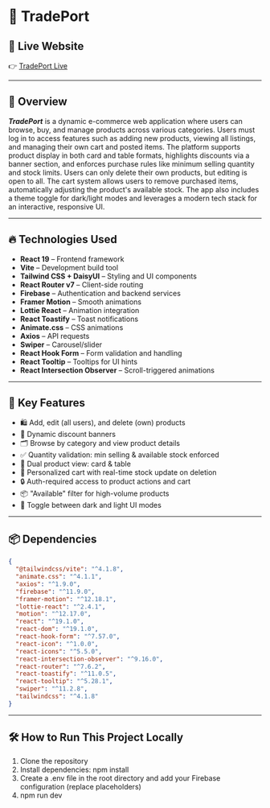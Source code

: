 # 🛒 TradePort

<!--![TradePort Screenshot](https://your-image-url.com)--> <!-- Replace this with your screenshot URL -->

## 🔗 Live Website  
👉 [TradePort Live](https://b2b-wholesale-platform-57595.web.app/)

---

## 🧠 Overview

***TradePort*** is a dynamic e-commerce web application where users can browse, buy, and manage products across various categories. Users must log in to access features such as adding new products, viewing all listings, and managing their own cart and posted items. The platform supports product display in both card and table formats, highlights discounts via a banner section, and enforces purchase rules like minimum selling quantity and stock limits. Users can only delete their own products, but editing is open to all. The cart system allows users to remove purchased items, automatically adjusting the product's available stock. The app also includes a theme toggle for dark/light modes and leverages a modern tech stack for an interactive, responsive UI.

---

## 🔥 Technologies Used

- **React 19** – Frontend framework  
- **Vite** – Development build tool  
- **Tailwind CSS + DaisyUI** – Styling and UI components  
- **React Router v7** – Client-side routing  
- **Firebase** – Authentication and backend services  
- **Framer Motion** – Smooth animations  
- **Lottie React** – Animation integration  
- **React Toastify** – Toast notifications  
- **Animate.css** – CSS animations  
- **Axios** – API requests  
- **Swiper** – Carousel/slider  
- **React Hook Form** – Form validation and handling  
- **React Tooltip** – Tooltips for UI hints  
- **React Intersection Observer** – Scroll-triggered animations  

---

## 🚀 Key Features

- 🛍️ Add, edit (all users), and delete (own) products  
- 📢 Dynamic discount banners  
- 🗂️ Browse by category and view product details  
- ✅ Quantity validation: min selling & available stock enforced  
- 🧾 Dual product view: card & table  
- 🛒 Personalized cart with real-time stock update on deletion  
- 🔒 Auth-required access to product actions and cart  
- 📦 "Available" filter for high-volume products  
- 🌙 Toggle between dark and light UI modes  

---

## 📦 Dependencies

```json
{
  "@tailwindcss/vite": "^4.1.8",
  "animate.css": "^4.1.1",
  "axios": "^1.9.0",
  "firebase": "^11.9.0",
  "framer-motion": "^12.18.1",
  "lottie-react": "^2.4.1",
  "motion": "^12.17.0",
  "react": "^19.1.0",
  "react-dom": "^19.1.0",
  "react-hook-form": "^7.57.0",
  "react-icon": "^1.0.0",
  "react-icons": "^5.5.0",
  "react-intersection-observer": "^9.16.0",
  "react-router": "^7.6.2",
  "react-toastify": "^11.0.5",
  "react-tooltip": "^5.28.1",
  "swiper": "^11.2.8",
  "tailwindcss": "^4.1.8"
}
```
---

## 🛠 How to Run This Project Locally
1. Clone the repository
2. Install dependencies: npm install
3. Create a .env file in the root directory and add your Firebase configuration (replace placeholders)
4. npm run dev
